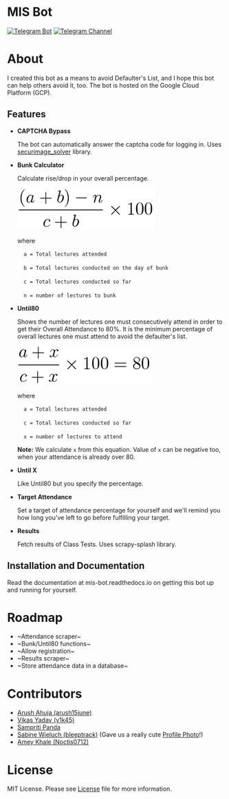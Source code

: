 # MIS Bot

[![Telegram Bot](https://img.shields.io/badge/Telegram-Bot-blue.svg)](https://t.me/SJCET_MIS_BOT)
[![Telegram Channel](https://img.shields.io/badge/Telegram-Channel-blue.svg)](https://t.me/joinchat/AAAAAEzdjHzLCzMiKpUw6w)

# About
I created this bot as a means to avoid Defaulter's List, and I hope this bot can help others avoid it, too. The bot is hosted on the Google Cloud Platform (GCP). 

## Features
  * **CAPTCHA Bypass**
  
    The bot can automatically answer the captcha code for logging in. Uses [securimage_solver](https://github.com/sampritipanda/securimage_solver) library.
  * **Bunk Calculator**
  
    Calculate rise/drop in your overall percentage.

    [![Bunk calculator formula](media/bunk_func.png)]()

    where 

          a = Total lectures attended

          b = Total lectures conducted on the day of bunk

          c = Total lectures conducted so far

          n = number of lectures to bunk
  * **Until80**

    Shows the number of lectures one must consecutively attend in order to get their Overall Attendance to 80%. It is the minimum percentage of overall lectures one must attend to avoid the defaulter's list.

    [![Until80 formula](media/until80_func.png)]()

    where 

          a = Total lectures attended

          c = Total lectures conducted so far

          x = number of lectures to attend
    **Note:** We calculate `x` from this equation. Value of `x` can be negative too, when your attendance is already over 80.
  * **Until X**
  
    Like Until80 but you specify the percentage.
  
  * **Target Attendance**

    Set a target of attendance percentage for yourself and we'll remind you how long you've left to go before fulfilling your target.

  * **Results**

    Fetch results of Class Tests. Uses scrapy-splash library.

  

## Installation and Documentation
Read the documentation at mis-bot.readthedocs.io on getting this bot up and running for yourself.

# Roadmap
 * ~Attendance scraper~
 * ~Bunk/Until80 functions~
 * ~Allow registration~
 * ~Results scraper~
 * ~Store attendance data in a database~

# Contributors
 * [Arush Ahuja (arush15june)](https://github.com/arush15june)
 * [Vikas Yadav (v1k45)](https://github.com/v1k45)
 * [Sampriti Panda](https://github.com/sampritipanda)
 * [Sabine Wieluch (bleeptrack)](https://github.com/bleeptrack) (Gave us a really cute [Profile Photo](media/avatar.png)!)
 * [Amey Khale (Noctis0712)](https://github.com/Noctis0712)

# License
MIT License. Please see [License](LICENSE.md) file for more information.
